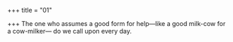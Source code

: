 +++
title = "01"

+++
The one who assumes a good form for help—like a good milk-cow for a  cow-milker—
do we call upon every day.